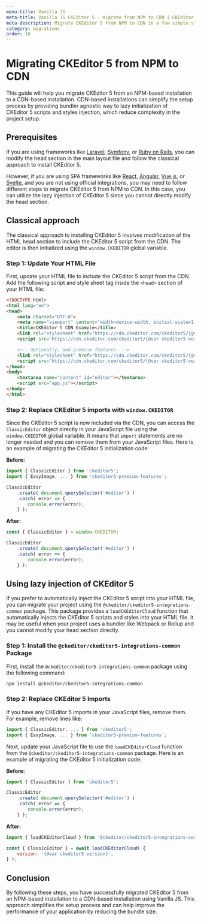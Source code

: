 ```yaml
---
menu-title: Vanilla JS
meta-title: Vanilla JS CKEditor 5 - migrate from NPM to CDN | CKEditor 5 documentation
meta-description: Migrate CKEditor 5 from NPM to CDN in a few simple steps. Learn how to install CKEditor 5 in your project using the CDN.
category: migrations
order: 10
---
```


# Migrating CKEditor&nbsp;5 from NPM to CDN

This guide will help you migrate CKEditor 5 from an NPM-based installation to a CDN-based installation. CDN-based installations can simplify the setup process by providing bundler agnostic way to lazy initialization of CKEditor&nbsp;5 scripts and styles injection, which reduce complexity in the project setup.

## Prerequisites

If you are using frameworks like [Laravel](https://laravel.com/), [Symfony](https://symfony.com/), or [Ruby on Rails](https://rubyonrails.org/), you can modify the head section in the main layout file and follow the classical approach to install CKEditor&nbsp;5.

However, if you are using SPA frameworks like [React](https://reactjs.org/), [Angular](https://angular.io/), [Vue.js](https://vuejs.org/), or [Svelte](https://svelte.dev/), and you are not using official integrations, you may need to follow different steps to migrate CKEditor&nbsp;5 from NPM to CDN. In this case, you can utilize the lazy injection of CKEditor&nbsp;5 since you cannot directly modify the head section.

## Classical approach

The classical approach to installing CKEditor&nbsp;5 involves modification of the HTML head section to include the CKEditor&nbsp;5 script from the CDN. The editor is then initialized using the `window.CKEDITOR` global variable.

### Step 1: Update Your HTML File

First, update your HTML file to include the CKEditor&nbsp;5 script from the CDN. Add the following script and style sheet tag inside the `<head>` section of your HTML file:

```html
<!DOCTYPE html>
<html lang="en">
<head>
    <meta charset="UTF-8">
    <meta name="viewport" content="width=device-width, initial-scale=1.0">
    <title>CKEditor 5 CDN Example</title>
	<link rel="stylesheet" href="https://cdn.ckeditor.com/ckeditor5/{@var ckeditor5-version}/ckeditor5.css">
    <script src="https://cdn.ckeditor.com/ckeditor5/{@var ckeditor5-version}/ckeditor5.js"></script>

	<!-- Optionally, add premium features. -->
	<link rel="stylesheet" href="https://cdn.ckeditor.com/ckeditor5/{@var ckeditor5-version}/ckeditor5-premium-features.css">
	<script src="https://cdn.ckeditor.com/ckeditor5/{@var ckeditor5-version}/ckeditor5-premium-features.js"></script>
</head>
<body>
    <textarea name="content" id="editor"></textarea>
    <script src="app.js"></script>
</body>
</html>
```

### Step 2: Replace CKEditor&nbsp;5 imports with `window.CKEDITOR`

Since the CKEditor&nbsp;5 script is now included via the CDN, you can access the `ClassicEditor` object directly in your JavaScript file using the `window.CKEDITOR` global variable. It means that `import` statements are no longer needed and you can remove them from your JavaScript files. Here is an example of migrating the CKEditor&nbsp;5 initialization code:

**Before:**

```javascript
import { ClassicEditor } from 'ckeditor5';
import { EasyImage, ... } from 'ckeditor5-premium-features';

ClassicEditor
	.create( document.querySelector('#editor') )
	.catch( error => {
		console.error(error);
	} );
```

**After:**

```javascript
const { ClassicEditor } = window.CKEDITOR;

ClassicEditor
	.create( document.querySelector('#editor') )
	.catch( error => {
		console.error(error);
	} );
```

## Using lazy injection of CKEditor&nbsp;5

If you prefer to automatically inject the CKEditor&nbsp;5 script into your HTML file, you can migrate your project using the `@ckeditor/ckeditor5-integrations-common` package. This package provides a `loadCKEditorCloud` function that automatically injects the CKEditor 5 scripts and styles into your HTML file. It may be useful when your project uses a bundler like Webpack or Rollup and you cannot modify your head section directly.

### Step 1: Install the `@ckeditor/ckeditor5-integrations-common` Package

First, install the `@ckeditor/ckeditor5-integrations-common` package using the following command:

```bash
npm install @ckeditor/ckeditor5-integrations-common
```

### Step 2: Replace CKEditor&nbsp;5 Imports

If you have any CKEditor 5 imports in your JavaScript files, remove them. For example, remove lines like:

```javascript
import { ClassicEditor, ... } from 'ckeditor5';
import { EasyImage, ... } from 'ckeditor5-premium-features';
```

Next, update your JavaScript file to use the `loadCKEditorCloud` function from the `@ckeditor/ckeditor5-integrations-common` package. Here is an example of migrating the CKEditor&nbsp;5 initialization code:

**Before:**

```javascript
import { ClassicEditor } from 'ckeditor5';

ClassicEditor
	.create( document.querySelector('#editor') )
	.catch( error => {
		console.error(error);
	} );
```

**After:**

```javascript
import { loadCKEditorCloud } from '@ckeditor/ckeditor5-integrations-common';

const { ClassicEditor } = await loadCKEditorCloud( {
	version: '{@var ckeditor5-version}',
} );
```

## Conclusion

By following these steps, you have successfully migrated CKEditor&nbsp;5 from an NPM-based installation to a CDN-based installation using Vanilla JS. This approach simplifies the setup process and can help improve the performance of your application by reducing the bundle size.

